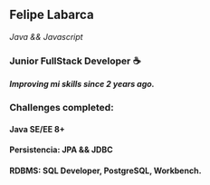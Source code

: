 ## **Felipe Labarca**  
_Java && Javascript_

### Junior FullStack Developer ☕ 
***Improving mi skills since 2 years ago.***




### Challenges completed:
#### Java SE/EE 8+
#### Persistencia: JPA && JDBC
#### RDBMS: SQL Developer, PostgreSQL, Workbench.









